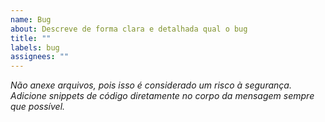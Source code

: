 ```yaml
---
name: Bug
about: Descreve de forma clara e detalhada qual o bug
title: ""
labels: bug
assignees: ""
---
```


_Não anexe arquivos, pois isso é considerado um risco à segurança. Adicione snippets de código diretamente no corpo da mensagem sempre que possível._
